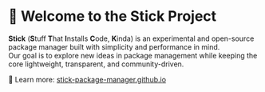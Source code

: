 # 👋 Welcome to the Stick Project

**Stick** (**S**tuff **T**hat **I**nstalls **C**ode, **K**inda) is an experimental and open-source package manager built with simplicity and performance in mind.  
Our goal is to explore new ideas in package management while keeping the core lightweight, transparent, and community-driven.  

🔗 Learn more: [stick-package-manager.github.io](https://stick-package-manager.github.io)
